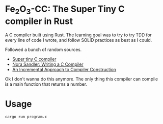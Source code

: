 # Fe<sub>2</sub>O<sub>3</sub>-CC: The Super Tiny C compiler in Rust
A C compiler built using Rust. The learning goal was to try to try TDD for every line of code I wrote, and follow SOLID practices as best as I could. 

Followed a bunch of random sources.
- [Super tiny C compiler](https://github.com/jamiebuilds/the-super-tiny-compiler)
- [Nora Sandler: Writing a C Compiler](https://norasandler.com/2017/11/29/Write-a-Compiler.html)
- [An Incremental Approach to Compiler Construction](http://scheme2006.cs.uchicago.edu/11-ghuloum.pdf)

Ok I don't wanna do this anymore. The only thing this compiler can compile is a main function that returns a number.
# Usage
```
cargo run program.c
```
